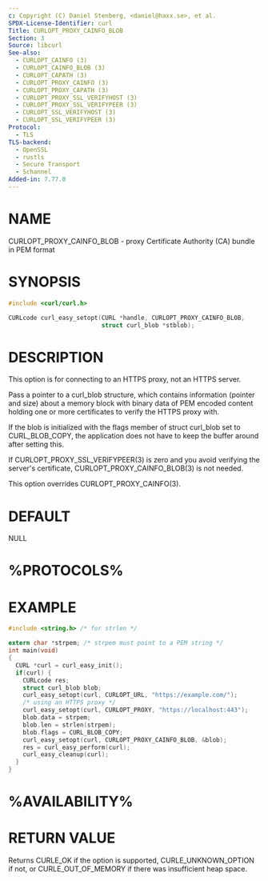 ```yaml
---
c: Copyright (C) Daniel Stenberg, <daniel@haxx.se>, et al.
SPDX-License-Identifier: curl
Title: CURLOPT_PROXY_CAINFO_BLOB
Section: 3
Source: libcurl
See-also:
  - CURLOPT_CAINFO (3)
  - CURLOPT_CAINFO_BLOB (3)
  - CURLOPT_CAPATH (3)
  - CURLOPT_PROXY_CAINFO (3)
  - CURLOPT_PROXY_CAPATH (3)
  - CURLOPT_PROXY_SSL_VERIFYHOST (3)
  - CURLOPT_PROXY_SSL_VERIFYPEER (3)
  - CURLOPT_SSL_VERIFYHOST (3)
  - CURLOPT_SSL_VERIFYPEER (3)
Protocol:
  - TLS
TLS-backend:
  - OpenSSL
  - rustls
  - Secure Transport
  - Schannel
Added-in: 7.77.0
---
```


# NAME

CURLOPT_PROXY_CAINFO_BLOB - proxy Certificate Authority (CA) bundle in PEM format

# SYNOPSIS

~~~c
#include <curl/curl.h>

CURLcode curl_easy_setopt(CURL *handle, CURLOPT_PROXY_CAINFO_BLOB,
                          struct curl_blob *stblob);
~~~

# DESCRIPTION

This option is for connecting to an HTTPS proxy, not an HTTPS server.

Pass a pointer to a curl_blob structure, which contains information (pointer
and size) about a memory block with binary data of PEM encoded content holding
one or more certificates to verify the HTTPS proxy with.

If the blob is initialized with the flags member of struct curl_blob set to
CURL_BLOB_COPY, the application does not have to keep the buffer around after
setting this.

If CURLOPT_PROXY_SSL_VERIFYPEER(3) is zero and you avoid verifying the
server's certificate, CURLOPT_PROXY_CAINFO_BLOB(3) is not needed.

This option overrides CURLOPT_PROXY_CAINFO(3).

# DEFAULT

NULL

# %PROTOCOLS%

# EXAMPLE

~~~c
#include <string.h> /* for strlen */

extern char *strpem; /* strpem must point to a PEM string */
int main(void)
{
  CURL *curl = curl_easy_init();
  if(curl) {
    CURLcode res;
    struct curl_blob blob;
    curl_easy_setopt(curl, CURLOPT_URL, "https://example.com/");
    /* using an HTTPS proxy */
    curl_easy_setopt(curl, CURLOPT_PROXY, "https://localhost:443");
    blob.data = strpem;
    blob.len = strlen(strpem);
    blob.flags = CURL_BLOB_COPY;
    curl_easy_setopt(curl, CURLOPT_PROXY_CAINFO_BLOB, &blob);
    res = curl_easy_perform(curl);
    curl_easy_cleanup(curl);
  }
}
~~~

# %AVAILABILITY%

# RETURN VALUE

Returns CURLE_OK if the option is supported, CURLE_UNKNOWN_OPTION if not, or
CURLE_OUT_OF_MEMORY if there was insufficient heap space.
